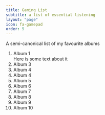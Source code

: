 ```yaml
---
title: Gaming List
subtitle: a list of essential listening
layout: "page"
icon: fa-gamepad
order: 5
---
```


A semi-canonical list of my favourite albums

1. Album 1  
Here is some text about it
2. Album 3
3. Album 4
4. Album 4
5. Album 5
6. Album 6
7. Album 7
8. Album 8
9. Album 9
10. Album 10
